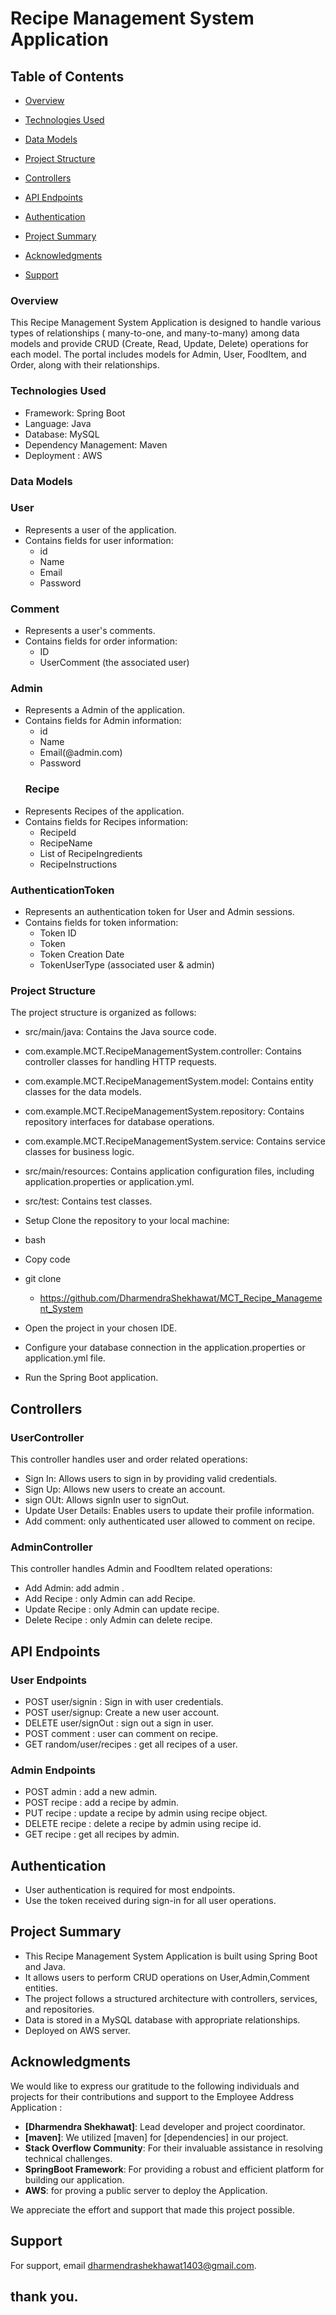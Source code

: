 
# Recipe Management System Application

## Table of Contents

- [Overview](#overview)
- [Technologies Used](#Technologies-Used)
- [Data Models](#Data-Models)
- [Project Structure](#Project-Structure)
- [Controllers](#Controllers)
- [API Endpoints](#API-Endpoints)
- [Authentication](#Authentication)
- [Project Summary](#Project-Summary)

- [Acknowledgments](#Acknowledgments)
- [Support ](#Support)



### Overview
This Recipe Management System Application  is designed to handle various types of relationships ( many-to-one, and many-to-many) among data models and provide CRUD (Create, Read, Update, Delete) operations for each model. The portal includes models for Admin, User, FoodItem,  and Order, along with their relationships.

### Technologies Used
- Framework: Spring Boot
- Language: Java
- Database: MySQL
- Dependency Management: Maven
- Deployment : AWS
### Data Models
### User
- Represents a user of the application.
- Contains fields for user information:
    - id
    - Name
    - Email
    - Password
### Comment
- Represents a user's comments.
- Contains fields for order information:
    -  ID
    -  UserComment (the associated user)
### Admin
- Represents a Admin of the application.
- Contains fields for Admin information:
    - id
    - Name
    - Email(@admin.com)
    - Password
  ### Recipe
- Represents Recipes of the application.
- Contains fields for Recipes information:
    - RecipeId
    - RecipeName
    - List of RecipeIngredients
    - RecipeInstructions
### AuthenticationToken
- Represents an authentication token for User and Admin sessions.
- Contains fields for token information:
    - Token ID
    - Token
    - Token Creation Date
    - TokenUserType (associated user & admin)

### Project Structure
The project structure is organized as follows:

- src/main/java: Contains the Java source code.
- com.example.MCT.RecipeManagementSystem.controller: Contains controller classes for handling HTTP requests.
- com.example.MCT.RecipeManagementSystem.model: Contains entity classes for the data models.
- com.example.MCT.RecipeManagementSystem.repository: Contains repository interfaces for database operations.
- com.example.MCT.RecipeManagementSystem.service: Contains service classes for business logic.
- src/main/resources: Contains application configuration files, including application.properties or application.yml.
- src/test: Contains test classes.
- Setup
  Clone the repository to your local machine:

- bash
- Copy code
- git clone
    - https://github.com/DharmendraShekhawat/MCT_Recipe_Management_System
- Open the project in your chosen IDE.

- Configure your database connection in the application.properties or application.yml file.

- Run the Spring Boot application.

## Controllers
### UserController
This controller handles user and order related operations:

- Sign In: Allows users to sign in by providing valid credentials.
- Sign Up: Allows new users to create an account.
- sign OUt: Allows signIn user to signOut.
- Update User Details: Enables users to update their profile information.
- Add comment: only authenticated user allowed to comment on recipe.
### AdminController
This controller handles Admin and FoodItem related operations:

- Add Admin: add admin .
- Add Recipe : only Admin can add Recipe.
- Update Recipe : only Admin can update recipe.
- Delete Recipe : only Admin can delete recipe.
## API Endpoints
### User Endpoints
- POST   user/signin : Sign in with user credentials.
- POST   user/signup: Create a new user account.
- DELETE user/signOut : sign out a sign in user.
- POST   comment : user can comment on recipe.
- GET    random/user/recipes : get all recipes of a user.

### Admin Endpoints
- POST admin : add a new admin.
- POST recipe : add a recipe by admin.
- PUT  recipe : update a recipe by admin using recipe object.
- DELETE recipe : delete a recipe by admin using recipe id.
- GET recipe : get all recipes by admin.
## Authentication
- User authentication is required for most endpoints.
- Use the token received during sign-in for all user operations.



## Project Summary
- This Recipe Management System Application is built using Spring Boot and Java.
- It allows users to perform CRUD operations on User,Admin,Comment entities.
- The project follows a structured architecture with controllers, services, and repositories.
- Data is stored in a MySQL database with appropriate relationships.
- Deployed on AWS server.

## Acknowledgments

We would like to express our gratitude to the following individuals and projects for their contributions and support to the Employee Address Application :

- **[Dharmendra Shekhawat]**: Lead developer and project coordinator.
- **[maven]**: We utilized [maven] for [dependencies] in our project.
- **Stack Overflow Community**: For their invaluable assistance in resolving technical challenges.
- **SpringBoot Framework**: For providing a robust and efficient platform for building our application.
- **AWS**: for proving a public server to deploy the Application.

We appreciate the  effort and support that made this project possible.



## Support

For support, email dharmendrashekhawat1403@gmail.com.

## thank you.






